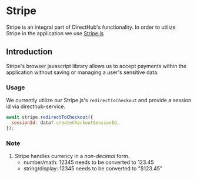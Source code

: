 # Stripe

Stripe is an integral part of DirectHub's functionality. In order to utilize Stripe in the application we use [Stripe.js](https://docs.stripe.com/js)

## Introduction

Stripe's browser javascript library allows us to accept payments within the application without saving or managing a user's sensitive data.

### Usage

We currently utilize our Stripe.js's `redirectToCheckout` and provide a session id via directhub-service.

```javascript
await stripe.redirectToCheckout({
  sessionId: data?.createCheckoutSessionId,
});
```

### Note

1. Stripe handles currency in a _non-decimal_ form.
   - number/math: 12345 needs to be converted to 123.45
   - string/display: 12345 needs to be converted to "$123.45"
